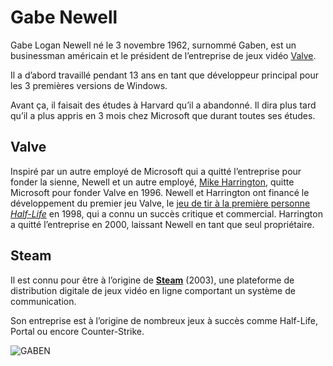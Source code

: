 Gabe Newell 
===========

Gabe Logan Newell né le 3 novembre 1962, surnommé Gaben, est un businessman américain et le président de l’entreprise de jeux vidéo [Valve](https://en.wikipedia.org/wiki/Valve_Corporation).  

Il a d’abord travaillé pendant 13 ans en tant que développeur principal pour les 3 premières versions de Windows. 

Avant ça, il faisait des études à Harvard qu’il a abandonné. Il dira plus tard qu’il a plus appris en 3 mois chez Microsoft que durant toutes ses études. 

Valve
-----
Inspiré par un autre employé de Microsoft qui a quitté l’entreprise pour fonder la sienne, Newell et un autre employé, [Mike Harrington](https://en.wikipedia.org/wiki/Mike_Harrington), quitte Microsoft pour fonder Valve en 1996. Newell et Harrington ont financé le développement du premier jeu Valve, le [jeu de tir à la première personne](https://en.wikipedia.org/wiki/First-person_shooter) [_Half-Life_](https://en.wikipedia.org/wiki/Half-Life_(video_game)) en 1998, qui a connu un succès critique et commercial. Harrington a quitté l’entreprise en 2000, laissant Newell en tant que seul propriétaire. 

Steam
-----
Il est connu pour être à l’origine de [**Steam**](https://en.wikipedia.org/wiki/Steam_(service)) (2003), une plateforme de distribution digitale de jeux vidéo en ligne comportant un système de communication. 

Son entreprise est à l’origine de nombreux jeux à succès comme Half-Life, Portal ou encore Counter-Strike. 

![GABEN](http://gabenewell.wikidot.com/local--files/home:home/discountgabe.jpg)
